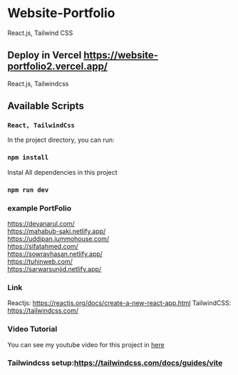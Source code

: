 # Website-Portfolio
React.js, Tailwind CSS

## Deploy in Vercel https://website-portfolio2.vercel.app/

React.js, Tailwindcss

## Available Scripts

### `React, TailwindCss`

In the project directory, you can run:

### `npm install`

Instal All dependencies in this project

### `npm run dev`

### example PortFolio

https://devanarul.com/  
https://mahabub-saki.netlify.app/  
https://uddipan.jummohouse.com/  
https://sifatahmed.com/  
https://sowravhasan.netlify.app/  
https://tuhinweb.com/  
https://sarwarsunjid.netlify.app/  

### Link

Reactjs: https://reactjs.org/docs/create-a-new-react-app.html
TailwindCSS: https://tailwindcss.com/

### Video Tutorial

You can see my youtube video for this project in [here](https://www.youtube.com/watch?v=_oO4Qi5aVZs&t=6559s)

### Tailwindcss setup:https://tailwindcss.com/docs/guides/vite
